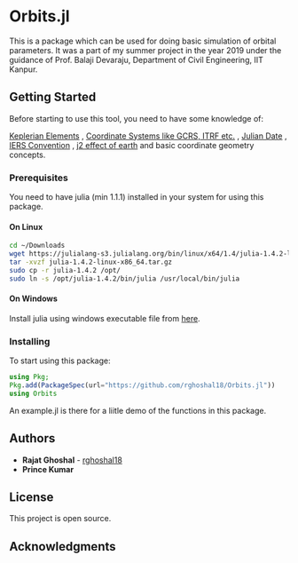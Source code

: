 # Orbits.jl

This is a package which can be used for doing basic simulation of orbital parameters.
It was a part of my summer project in the year 2019 under the guidance of Prof. Balaji Devaraju,
Department of Civil Engineering, IIT Kanpur.


## Getting Started

Before starting to use this tool, you need to have some knowledge of:

[Keplerian Elements](https://www.tutorialspoint.com/satellite_communication/satellite_communication_orbital_mechanics.htm)
, [Coordinate Systems like GCRS, ITRF etc.](http://www.igig.up.wroc.pl/satgeonaw2011/.%5Cdownload%5CPrezentacje%5CSesja1%5CBrzezinskiLiwoszRogowski-Global%20reference%20systems%20and%20Earth%20rotation.pdf)
, [Julian Date](https://www.aavso.org/about-jd)
, [IERS Convention](https://www.iers.org/IERS/EN/Publications/TechnicalNotes/tn36.html)
, [j2 effect of earth](https://link.springer.com/chapter/10.1007%2F3-540-26932-0_6)
and basic coordinate geometry concepts.

### Prerequisites

You need to have julia (min 1.1.1) installed in your system for using this package.

#### On Linux
```bash
cd ~/Downloads
wget https://julialang-s3.julialang.org/bin/linux/x64/1.4/julia-1.4.2-linux-x86_64.tar.gz
tar -xvzf julia-1.4.2-linux-x86_64.tar.gz
sudo cp -r julia-1.4.2 /opt/
sudo ln -s /opt/julia-1.4.2/bin/julia /usr/local/bin/julia
```

#### On Windows

Install julia using windows executable file from [here](https://julialang.org/downloads/).

### Installing

To start using this package:


```julia
using Pkg;
Pkg.add(PackageSpec(url="https://github.com/rghoshal18/Orbits.jl"))
using Orbits
```

An example.jl is there for a liitle demo of the functions in this package.

## Authors

* **Rajat Ghoshal** - [rghoshal18](https://github.com/rghoshal18)
* **Prince Kumar**


## License

This project is open source.

## Acknowledgments

